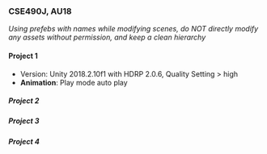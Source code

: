 ### CSE490J, AU18
*Using prefebs with names while modifying scenes, do NOT directly modify any assets without permission, 
and keep a clean hierarchy*

#### Project 1
  * Version: Unity 2018.2.10f1 with HDRP 2.0.6, Quality Setting > high
  * **Animation**:  Play mode auto play
    
##### Project 2

##### Project 3

##### Project 4
